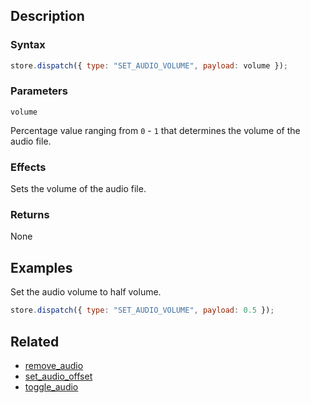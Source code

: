 ## Description

### Syntax

```javascript
store.dispatch({ type: "SET_AUDIO_VOLUME", payload: volume });
```

### Parameters

`volume`

Percentage value ranging from `0` - `1` that determines the volume of the audio file.

### Effects

Sets the volume of the audio file.

### Returns

None

## Examples

Set the audio volume to half volume.

```javascript
store.dispatch({ type: "SET_AUDIO_VOLUME", payload: 0.5 });
```

## Related

- [remove_audio](./remove_audio.md)
- [set_audio_offset](./set_audio_offset.md)
- [toggle_audio](./toggle_audio.md)
